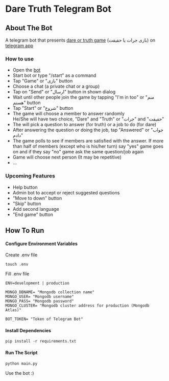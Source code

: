 # Dare Truth Telegram Bot
## About The Bot
A telegram bot that presents [dare or truth game](https://en.wikipedia.org/wiki/Truth_or_dare%3F) (بازی جرات یا حقیقت) on [telegram  app](https://telegram.org/)
### How to use
- Open the [bot](https://telegram.me/d4r37ruth_bot)
- Start bot or type "/start" as a command
- Tap "Game" or "بازی" button
- Choose a chat (a private chat or a group)
- Tap on "Send" or "ارسال" button in shown dialog
- Wait until other people join the game by tapping "I'm in too" or "منم هستم" button
- Tap "Start" or "شروع" button
- The game will choose a member to answer randomly \
He/She will have two choice, "Dare" and "Truth" or "جرات" and "حقیقت" 
- The will pick a question to answer (for truth) or a job to do (for dare)
- After answering the question or doing the job, tap "Answered" or "جواب دادم"
- The game polls to see if members are satisfied with the answer.
If more than half of members (except who is his/her turn) say "yes" game goes on and if they say "no" game ask the same question/job again
- Game will choose next person (It may be repetitive)
- ...
### Upcoming Features
- Help button
- Admin bot to accept or reject suggested questions
- "Move to down" button
- "Skip" button
- Add second language
- "End game" button
## How To Run
#### Configure Environment Variables
Create .env file
```commandline
touch .env
```
Fill .env file
```.env
ENV=development | production

MONGO_DBNAME= "Mongodb collection name"
MONGO_USER= "Mongodb username"
MONGO_PASS= "Mongodb password"
MONGO_CLUSTER= "Mongodb cluster address for production (Mongodb Atlas)"

BOT_TOKEN= "Token of Telegram Bot"
```
#### Install Dependencies
```commandline
pip install -r requirements.txt
```
#### Run The Script
```commandline
python main.py
```
Use the bot :)

